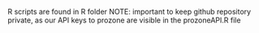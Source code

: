 R scripts are found in R folder
NOTE: important to keep github repository private, as our API keys to prozone are visible in the prozoneAPI.R file